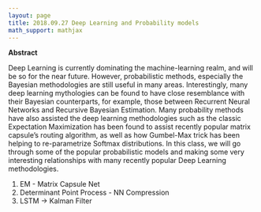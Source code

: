 ```yaml
---
layout: page
title: 2018.09.27 Deep Learning and Probability models
math_support: mathjax
---
```



**Abstract**

Deep Learning is currently dominating the machine-learning realm, and will be so for the near future. However, probabilistic methods, especially the Bayesian methodologies are still useful in many areas. Interestingly, many deep learning mythologies can be found to have close resemblance with their Bayesian counterparts, for example, those between Recurrent Neural Networks and Recursive Bayesian Estimation. Many probability methods have also assisted the deep learning methodologies such as the classic Expectation Maximization has been found to assist recently popular matrix capsule’s routing algorithm, as well as how Gumbel-Max trick has been helping to re-parametrize Softmax distributions. In this class, we will go through some of the popular probabilistic models and making some very interesting relationships with many recently popular Deep Learning methodologies.

1. EM - Matrix Capsule Net
2. Determinant Point Process - NN Compression
3. LSTM -> Kalman Filter





